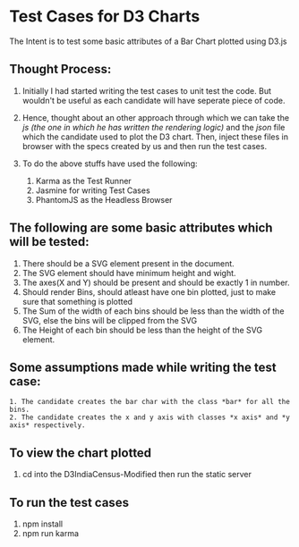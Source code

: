 # Test Cases for D3 Charts

The Intent is to test some basic attributes of a Bar Chart plotted using D3.js

## Thought Process:

1. Initially I had started writing the test cases to unit test the code. 
But wouldn't be useful as each candidate will have seperate piece of code. 

2. Hence, thought about an other approach through which we can take the *js (the one in which he has written the rendering logic)* 
and the *json* file which the candidate used to plot the D3 chart. Then, inject these files in browser with the specs created by us
and then run the test cases. 

3. To do the above stuffs have used the following:
	1. Karma as the Test Runner
	2. Jasmine for writing Test Cases
	3. PhantomJS as the Headless Browser 

## The following are some basic attributes which will be tested:

1. There should be a SVG element present in the document.
2. The SVG element should have minimum height and wight.
3. The axes(X and Y) should be present and should be exactly 1 in number.
4. Should render Bins, should atleast have one bin plotted, just to make sure that something is plotted
5. The Sum of the width of each bins should be less than the width of the SVG, else the bins will be clipped from the SVG
6. The Height of each bin should be less than the height of the SVG element. 


## Some assumptions made while writing the test case:
	1. The candidate creates the bar char with the class *bar* for all the bins.
	2. The candidate creates the x and y axis with classes *x axis* and *y axis* respectively.
 	

## To view the chart plotted

1. cd into the D3IndiaCensus-Modified then run the static server

## To run the test cases

1. npm install
2. npm run karma
